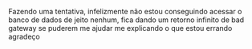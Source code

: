 Fazendo uma tentativa, infelizmente não estou conseguindo acessar o banco de dados de jeito nenhum, fica dando um retorno infinito de bad gateway se puderem me ajudar me explicando o que estou errando agradeço